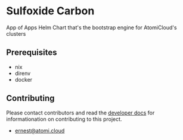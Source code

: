 # Sulfoxide Carbon

App of Apps Helm Chart that's the bootstrap engine for AtomiCloud's clusters

## Prerequisites
- nix
- direnv
- docker

## Contributing

Please contact contributors and read the [developer docs](./docs/developer/CommitConventions.md) for informationation on contributing to this project.

- [ernest@atomi.cloud](mailto:ernest@atomi.cloud)
